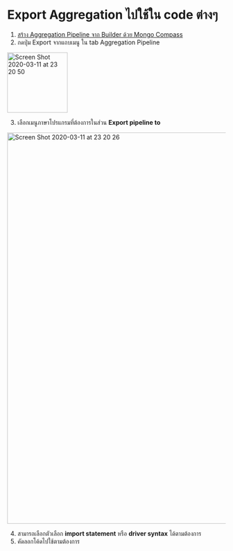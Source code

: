 
# Export Aggregation ไปใช้ใน code ต่างๆ

1. [สร้าง Aggregation Pipeline จาก Builder ด้วย Mongo Compass](aggregation-builder.md)
2. กดปุ่ม Export จากแถบเมนู ใน tab Aggregation Pipeline 

<img width="139" alt="Screen Shot 2020-03-11 at 23 20 50" src="https://user-images.githubusercontent.com/85179/76439486-09bdf900-63ef-11ea-983c-fb5dd73a6729.png">

3. เลือกเมนูภาษาโปรแกรมที่ต้องการในส่วน **Export pipeline to**

<img width="903" alt="Screen Shot 2020-03-11 at 23 20 26" src="https://user-images.githubusercontent.com/85179/76439750-72a57100-63ef-11ea-89f2-792fbe2c0e20.png">

4. สามารถเลือกตัวเลือก **import statement** หรือ **driver syntax** ได้ตามต้องการ
5. คัดลอกโค้ดไปใช้ตามต้องการ



